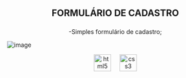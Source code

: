 <h2 align="center">FORMULÁRIO DE CADASTRO</h2>

###

<p align="center">-Simples formulário de cadastro;</p>

![image](https://github.com/user-attachments/assets/08c35198-caef-4bfc-8155-1717d958ba1d)

<div align="center">
  <img src="https://cdn.jsdelivr.net/gh/devicons/devicon/icons/html5/html5-original.svg" height="40" alt="html5 logo"  />
  <img width="12" />
  <img src="https://cdn.jsdelivr.net/gh/devicons/devicon/icons/css3/css3-original.svg" height="40" alt="css3 logo"  />
</div>


###

